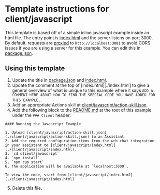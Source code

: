 # Template instructions for client/javascript

This template is based off of a simple inline javascript example inside an html file. The entry point is [index.html](index.html) and the server listens on port 3000. By default, requests are [proxied](https://github.com/http-party/http-server) to `http://localhost:3001` to avoid CORS issues if you are using a server for this example. You can edit this in [package.json](package.json).


## Using this template

1. Update the title in [package.json](package.json) and [index.html](index.html).
2. Update the comment at the top of [index.html][./index.html] to give a general overview of what is unique to this example where 
it says `ADD A COMMENT HERE ABOUT HOW TO FIND THE SPECIAL CODE YOU HAVE ADDED FOR THIS EXAMPLE.`.
3. Add an appropriate Actions skill at [client/javascript/action-skill.json](./client/javascript/action-skill.json).
4. Add the following block to the [README.md](../../README.md) at the root of this example under the `### Client` header:

```
#### Running the Javascript Example

1. Upload [client/javascript/action-skill.json](./client/javascript/action-skill.json) to an Assistant
2. Add the required configuration items from the web chat integration in your assistant to [client/javascript/index.html](./client/javascript/index.html).
3. `cd client/javascript`
4. `npm install`
5. `npm run start`
6. The application will be available at `localhost:3000`.

To view the code, start from [client/javascript/index.html][./client/javascript/index.html]

```

5. Delete this file.